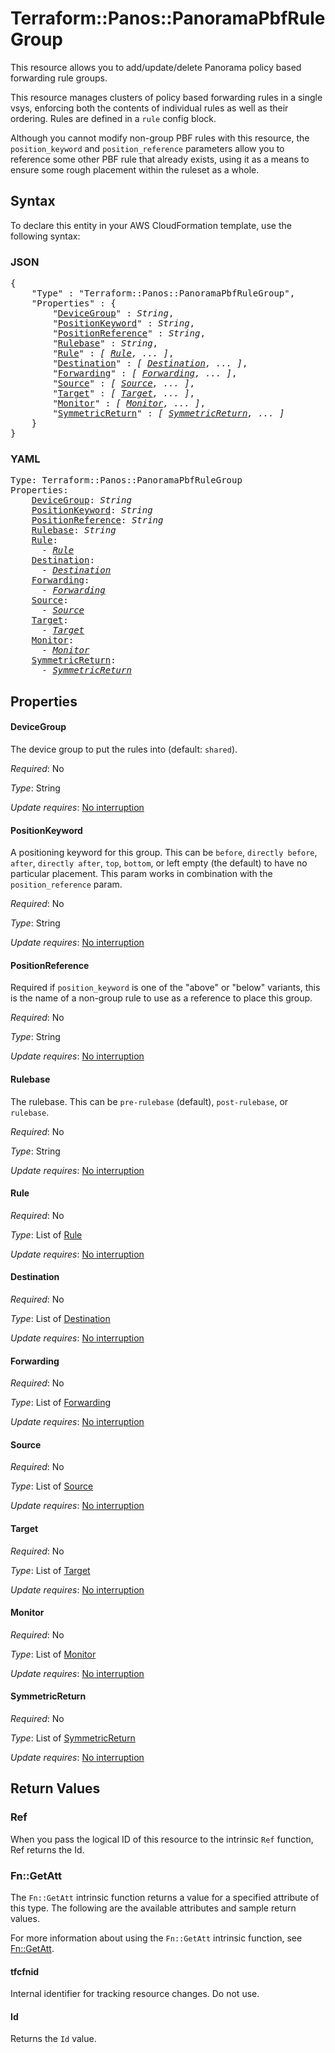 # Terraform::Panos::PanoramaPbfRuleGroup

This resource allows you to add/update/delete Panorama policy based forwarding rule groups.

This resource manages clusters of policy based forwarding rules in a single vsys,
enforcing both the contents of individual rules as well as their
ordering.  Rules are defined in a `rule` config block.

Although you cannot modify non-group PBF rules with this
resource, the `position_keyword` and `position_reference` parameters allow you
to reference some other PBF rule that already exists, using it as
a means to ensure some rough placement within the ruleset as a whole.

## Syntax

To declare this entity in your AWS CloudFormation template, use the following syntax:

### JSON

<pre>
{
    "Type" : "Terraform::Panos::PanoramaPbfRuleGroup",
    "Properties" : {
        "<a href="#devicegroup" title="DeviceGroup">DeviceGroup</a>" : <i>String</i>,
        "<a href="#positionkeyword" title="PositionKeyword">PositionKeyword</a>" : <i>String</i>,
        "<a href="#positionreference" title="PositionReference">PositionReference</a>" : <i>String</i>,
        "<a href="#rulebase" title="Rulebase">Rulebase</a>" : <i>String</i>,
        "<a href="#rule" title="Rule">Rule</a>" : <i>[ <a href="rule.md">Rule</a>, ... ]</i>,
        "<a href="#destination" title="Destination">Destination</a>" : <i>[ <a href="destination.md">Destination</a>, ... ]</i>,
        "<a href="#forwarding" title="Forwarding">Forwarding</a>" : <i>[ <a href="forwarding.md">Forwarding</a>, ... ]</i>,
        "<a href="#source" title="Source">Source</a>" : <i>[ <a href="source.md">Source</a>, ... ]</i>,
        "<a href="#target" title="Target">Target</a>" : <i>[ <a href="target.md">Target</a>, ... ]</i>,
        "<a href="#monitor" title="Monitor">Monitor</a>" : <i>[ <a href="monitor.md">Monitor</a>, ... ]</i>,
        "<a href="#symmetricreturn" title="SymmetricReturn">SymmetricReturn</a>" : <i>[ <a href="symmetricreturn.md">SymmetricReturn</a>, ... ]</i>
    }
}
</pre>

### YAML

<pre>
Type: Terraform::Panos::PanoramaPbfRuleGroup
Properties:
    <a href="#devicegroup" title="DeviceGroup">DeviceGroup</a>: <i>String</i>
    <a href="#positionkeyword" title="PositionKeyword">PositionKeyword</a>: <i>String</i>
    <a href="#positionreference" title="PositionReference">PositionReference</a>: <i>String</i>
    <a href="#rulebase" title="Rulebase">Rulebase</a>: <i>String</i>
    <a href="#rule" title="Rule">Rule</a>: <i>
      - <a href="rule.md">Rule</a></i>
    <a href="#destination" title="Destination">Destination</a>: <i>
      - <a href="destination.md">Destination</a></i>
    <a href="#forwarding" title="Forwarding">Forwarding</a>: <i>
      - <a href="forwarding.md">Forwarding</a></i>
    <a href="#source" title="Source">Source</a>: <i>
      - <a href="source.md">Source</a></i>
    <a href="#target" title="Target">Target</a>: <i>
      - <a href="target.md">Target</a></i>
    <a href="#monitor" title="Monitor">Monitor</a>: <i>
      - <a href="monitor.md">Monitor</a></i>
    <a href="#symmetricreturn" title="SymmetricReturn">SymmetricReturn</a>: <i>
      - <a href="symmetricreturn.md">SymmetricReturn</a></i>
</pre>

## Properties

#### DeviceGroup

The device group to put the rules into
(default: `shared`).

_Required_: No

_Type_: String

_Update requires_: [No interruption](https://docs.aws.amazon.com/AWSCloudFormation/latest/UserGuide/using-cfn-updating-stacks-update-behaviors.html#update-no-interrupt)

#### PositionKeyword

A positioning keyword for this group.  This
can be `before`, `directly before`, `after`, `directly after`, `top`,
`bottom`, or left empty (the default) to have no particular placement.  This
param works in combination with the `position_reference` param.

_Required_: No

_Type_: String

_Update requires_: [No interruption](https://docs.aws.amazon.com/AWSCloudFormation/latest/UserGuide/using-cfn-updating-stacks-update-behaviors.html#update-no-interrupt)

#### PositionReference

Required if `position_keyword` is one of the
"above" or "below" variants, this is the name of a non-group rule to use
as a reference to place this group.

_Required_: No

_Type_: String

_Update requires_: [No interruption](https://docs.aws.amazon.com/AWSCloudFormation/latest/UserGuide/using-cfn-updating-stacks-update-behaviors.html#update-no-interrupt)

#### Rulebase

The rulebase.  This can be `pre-rulebase` (default),
`post-rulebase`, or `rulebase`.

_Required_: No

_Type_: String

_Update requires_: [No interruption](https://docs.aws.amazon.com/AWSCloudFormation/latest/UserGuide/using-cfn-updating-stacks-update-behaviors.html#update-no-interrupt)

#### Rule

_Required_: No

_Type_: List of <a href="rule.md">Rule</a>

_Update requires_: [No interruption](https://docs.aws.amazon.com/AWSCloudFormation/latest/UserGuide/using-cfn-updating-stacks-update-behaviors.html#update-no-interrupt)

#### Destination

_Required_: No

_Type_: List of <a href="destination.md">Destination</a>

_Update requires_: [No interruption](https://docs.aws.amazon.com/AWSCloudFormation/latest/UserGuide/using-cfn-updating-stacks-update-behaviors.html#update-no-interrupt)

#### Forwarding

_Required_: No

_Type_: List of <a href="forwarding.md">Forwarding</a>

_Update requires_: [No interruption](https://docs.aws.amazon.com/AWSCloudFormation/latest/UserGuide/using-cfn-updating-stacks-update-behaviors.html#update-no-interrupt)

#### Source

_Required_: No

_Type_: List of <a href="source.md">Source</a>

_Update requires_: [No interruption](https://docs.aws.amazon.com/AWSCloudFormation/latest/UserGuide/using-cfn-updating-stacks-update-behaviors.html#update-no-interrupt)

#### Target

_Required_: No

_Type_: List of <a href="target.md">Target</a>

_Update requires_: [No interruption](https://docs.aws.amazon.com/AWSCloudFormation/latest/UserGuide/using-cfn-updating-stacks-update-behaviors.html#update-no-interrupt)

#### Monitor

_Required_: No

_Type_: List of <a href="monitor.md">Monitor</a>

_Update requires_: [No interruption](https://docs.aws.amazon.com/AWSCloudFormation/latest/UserGuide/using-cfn-updating-stacks-update-behaviors.html#update-no-interrupt)

#### SymmetricReturn

_Required_: No

_Type_: List of <a href="symmetricreturn.md">SymmetricReturn</a>

_Update requires_: [No interruption](https://docs.aws.amazon.com/AWSCloudFormation/latest/UserGuide/using-cfn-updating-stacks-update-behaviors.html#update-no-interrupt)

## Return Values

### Ref

When you pass the logical ID of this resource to the intrinsic `Ref` function, Ref returns the Id.

### Fn::GetAtt

The `Fn::GetAtt` intrinsic function returns a value for a specified attribute of this type. The following are the available attributes and sample return values.

For more information about using the `Fn::GetAtt` intrinsic function, see [Fn::GetAtt](https://docs.aws.amazon.com/AWSCloudFormation/latest/UserGuide/intrinsic-function-reference-getatt.html).

#### tfcfnid

Internal identifier for tracking resource changes. Do not use.

#### Id

Returns the <code>Id</code> value.

